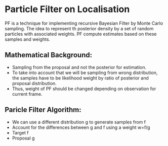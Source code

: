 # Particle Filter on Localisation

PF is a technique for implementing recursive Bayesian Filter by Monte Carlo sampling.
The idea to represent th posterior density by a set of random particles with associated weights.
PF compute estimates based on these samples and weights.

## Mathematical Background:
+ Sampling from the proposal and not the posterior for estimation.
+ To take into account that we will be sampling from wrong distribution, the samples have to be likelihood weight by ratio of posterior and proposal distribution.
+ Thus, weight of PF should be changed depending on observation for current frame.

## Paricle Filter Algorithm:
+ We can use a different distribution g to generate samples from f
+ Account for the differences between g and f using a weight w=f/g
+ Target f
+ Proposal g
